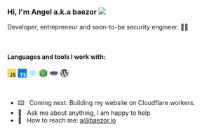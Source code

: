 ### Hi, I'm Angel a.k.a baezor <img src="https://media.giphy.com/media/hvRJCLFzcasrR4ia7z/giphy.gif" width="25px">

Developer, entrepreneur and soon-to-be security engineer. 🏴‍☠️ <br />

<br />

#### Languages and tools I work with:

<code><img height="20" src="https://raw.githubusercontent.com/github/explore/80688e429a7d4ef2fca1e82350fe8e3517d3494d/topics/javascript/javascript.png"></code>
<code><img height="20" src="https://raw.githubusercontent.com/github/explore/80688e429a7d4ef2fca1e82350fe8e3517d3494d/topics/typescript/typescript.png"></code>
<code><img height="20" src="https://raw.githubusercontent.com/github/explore/80688e429a7d4ef2fca1e82350fe8e3517d3494d/topics/react/react.png"></code>
<code><img height="20" src="https://raw.githubusercontent.com/github/explore/80688e429a7d4ef2fca1e82350fe8e3517d3494d/topics/nodejs/nodejs.png"></code>
<code><img height="20" src="https://raw.githubusercontent.com/github/explore/80688e429a7d4ef2fca1e82350fe8e3517d3494d/topics/php/php.png"></code>
<code><img height="20" src="https://raw.githubusercontent.com/github/explore/80688e429a7d4ef2fca1e82350fe8e3517d3494d/topics/wordpress/wordpress.png"></code>

<br />

- ⌨️ &nbsp;	Coming next: Building my website on Cloudflare workers.
- 💬 &nbsp;	Ask me about anything, I am happy to help
- 💌 &nbsp;	How to reach me: [a@baezor.io](mailto:a@baezor.io)
